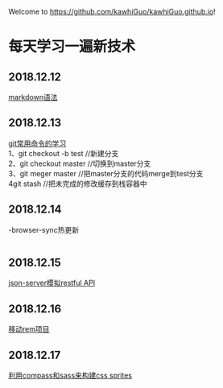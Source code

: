 Welcome to https://github.com/kawhiGuo/kawhiGuo.github.io!

# 每天学习一遍新技术
## 2018.12.12 
[markdown语法](https://blog.csdn.net/qq_31796651/article/details/80803599)

## 2018.12.13
[git常用命令的学习](https://www.cnblogs.com/allanli/p/git_commands.html)  
1、git checkout -b test //新建分支  
2、git checkout master //切换到master分支  
3、git meger master //把master分支的代码merge到test分支   
4git stash //把未完成的修改缓存到栈容器中  

## 2018.12.14
-browser-sync热更新


```browser-sync start --server --files "**"
```

## 2018.12.15
[json-server模拟restful API](https://www.cnblogs.com/kevoin/p/10124346.html)

## 2018.12.16
[移动rem项目](https://kawhiguo.github.io/practice/about-rem/rem.html)

## 2018.12.17
[利用compass和sass来构建css sprites](https://www.jianshu.com/p/a6287dd2a1df)

